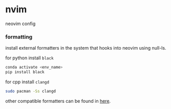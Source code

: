 # nvim
neovim config

### formatting 
install external formatters in the system that hooks into neovim using null-ls. 

for python install `black`
``` bash
conda activate <env_name>
pip install black
```

for cpp install `clangd`
```bash 
sudo pacman -Ss clangd
```

other compatible formatters can be found in [here](https://github.com/jose-elias-alvarez/null-ls.nvim/tree/main/lua/null-ls/builtins/formatting).
